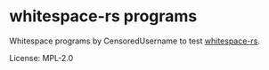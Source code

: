 # whitespace-rs programs

Whitespace programs by CensoredUsername to test [whitespace-rs](https://github.com/CensoredUsername/whitespace-rs).

License: MPL-2.0
